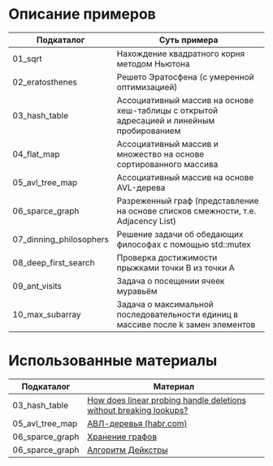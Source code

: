 # Описание примеров

| Подкаталог              | Суть примера                                                                              |
| ----------------------- | ----------------------------------------------------------------------------------------- |
| 01_sqrt                 | Нахождение квадратного корня методом Ньютона                                              |
| 02_eratosthenes         | Решето Эратосфена (с умеренной оптимизацией)                                              |
| 03_hash_table           | Ассоциативный массив на основе хеш-таблицы с открытой адресацией и линейным пробированием |
| 04_flat_map             | Ассоциативный массив и множество на основе сортированного массива                         |
| 05_avl_tree_map         | Ассоциативный массив на основе AVL-дерева                                                 |
| 06_sparce_graph         | Разреженный граф (представление на основе списков смежности, т.е. Adjacency List)         |
| 07_dinning_philosophers | Решение задачи об обедающих философах с помощью std::mutex                                |
| 08_deep_first_search    | Проверка достижимости прыжками точки B из точки A                                         |
| 09_ant_visits           | Задача о посещении ячеек муравьём                                                         |
| 10_max_subarray         | Задача о максимальной последовательности единиц в массиве после k замен элементов         |

# Использованные материалы

| Подкаталог      | Материал                                                                                                            |
| --------------- | ------------------------------------------------------------------------------------------------------------------- |
| 03_hash_table   | [How does linear probing handle deletions without breaking lookups?](https://stackoverflow.com/questions/60641061/) |
| 05_avl_tree_map | [АВЛ-деревья (habr.com)](https://habr.com/ru/articles/150732/)                                                      |
| 06_sparce_graph | [Хранение графов](https://ru.algorithmica.org/cs/graph-traversals/storing-graphs/)                                  |
| 06_sparce_graph | [Алгоритм Дейкстры](https://ru.algorithmica.org/cs/shortest-paths/dijkstra/)                                        |
